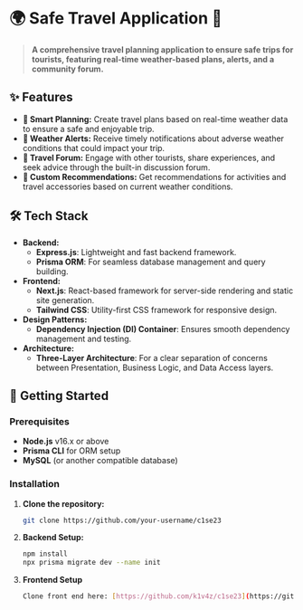 # 🌍 Safe Travel Application 🧳

> **A comprehensive travel planning application to ensure safe trips for tourists, featuring real-time weather-based plans, alerts, and a community forum.**

## ✨ Features

- **📅 Smart Planning:** Create travel plans based on real-time weather data to ensure a safe and enjoyable trip.
- **🚨 Weather Alerts:** Receive timely notifications about adverse weather conditions that could impact your trip.
- **💬 Travel Forum:** Engage with other tourists, share experiences, and seek advice through the built-in discussion forum.
- **🔎 Custom Recommendations:** Get recommendations for activities and travel accessories based on current weather conditions.

## 🛠️ Tech Stack

- **Backend:**
  - **Express.js**: Lightweight and fast backend framework.
  - **Prisma ORM**: For seamless database management and query building.
- **Frontend:**
  - **Next.js**: React-based framework for server-side rendering and static site generation.
  - **Tailwind CSS**: Utility-first CSS framework for responsive design.
- **Design Patterns:**
  - **Dependency Injection (DI) Container**: Ensures smooth dependency management and testing.
- **Architecture:**
  - **Three-Layer Architecture**: For a clear separation of concerns between Presentation, Business Logic, and Data Access layers.

## 🚀 Getting Started

### Prerequisites

- **Node.js** v16.x or above
- **Prisma CLI** for ORM setup
- **MySQL** (or another compatible database)

### Installation

1. **Clone the repository:**
   ```bash
   git clone https://github.com/your-username/c1se23
2. **Backend Setup:**
   ```bash
   npm install
   npx prisma migrate dev --name init
3. **Frontend Setup**
   ```bash
   Clone front end here: [https://github.com/k1v4z/c1se23](https://github.com/k1v4z/safe-travel-front-end.git

